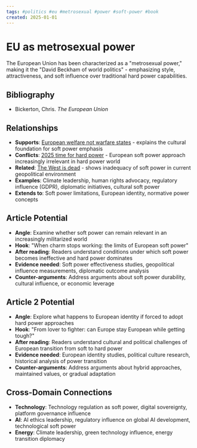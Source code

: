 ```yaml
---
tags: #politics #eu #metrosexual #power #soft-power #book
created: 2025-01-01
---
```


# EU as metrosexual power

The European Union has been characterized as a "metrosexual power," making it the "David Beckham of world politics" - emphasizing style, attractiveness, and soft influence over traditional hard power capabilities.

## Bibliography

- Bickerton, Chris. *The European Union*

## Relationships
- **Supports**: [European welfare not warfare states](politics-europe-welfare-warfare.md) - explains the cultural foundation for soft power emphasis
- **Conflicts**: [2025 time for hard power](politics-hard-power-2025.md) - European soft power approach increasingly irrelevant in hard power world
- **Related**: [The West is dead](politics-west-dead.md) - shows inadequacy of soft power in current geopolitical environment
- **Examples**: Climate leadership, human rights advocacy, regulatory influence (GDPR), diplomatic initiatives, cultural soft power
- **Extends to**: Soft power limitations, European identity, normative power concepts

## Article Potential
- **Angle**: Examine whether soft power can remain relevant in an increasingly militarized world
- **Hook**: "When charm stops working: the limits of European soft power"
- **After reading**: Readers understand conditions under which soft power becomes ineffective and hard power dominates
- **Evidence needed**: Soft power effectiveness studies, geopolitical influence measurements, diplomatic outcome analysis
- **Counter-arguments**: Address arguments about soft power durability, cultural influence, or economic leverage

## Article 2 Potential
- **Angle**: Explore what happens to European identity if forced to adopt hard power approaches
- **Hook**: "From lover to fighter: can Europe stay European while getting tough?"
- **After reading**: Readers understand cultural and political challenges of European transition from soft to hard power
- **Evidence needed**: European identity studies, political culture research, historical analysis of power transition
- **Counter-arguments**: Address arguments about hybrid approaches, maintained values, or gradual adaptation

## Cross-Domain Connections
- **Technology**: Technology regulation as soft power, digital sovereignty, platform governance influence
- **AI**: AI ethics leadership, regulatory influence on global AI development, technological soft power
- **Energy**: Climate leadership, green technology influence, energy transition diplomacy